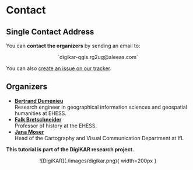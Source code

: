 # Contact

## Single Contact Address
You can **contact the organizers** by sending an email to:  
<center>`digikar-qgis.rg2ug@aleeas.com`</center>

You can also [create an issue on our tracker](https://github.com/digikar-qgis/issues).

## Organizers
- **[Bertrand Duménieu](https://orcid.org/0000-0002-2517-2058)**  
    Research engineer in geographical information sciences and geospatial humanities at EHESS.
- **[Falk Bretschneider](http://centregeorgsimmel.ehess.fr/membres/membres-statutaires/falk-bretschneider/)**  
    Professor of history at the EHESS.
- **[Jana Moser](https://leibniz-ifl.de/institut/personen/moser-jana)**  
    Head of the Cartography and Visual Communication Department at IfL

**This tutorial is part of the DigiKAR research project.**

<center>![DigiKAR](./images/digikar.png){ width=200px }</center>